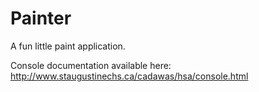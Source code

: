 # Painter
A fun little paint application.

Console documentation available here: http://www.staugustinechs.ca/cadawas/hsa/console.html
